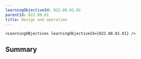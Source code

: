 ```yaml
---
learningObjectiveId: 022.08.01.01
parentId: 022.08.01
title: Design and operation
---
```


```tsx eval
<LearningOBjectives learningObjectiveId={022.08.01.01} />
```

## Summary
